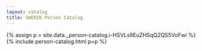 ```yaml
---
layout: catalog
title: SWERIK Person Catalog
---
```

{% assign p = site.data._person-catalog.i-HSVLs9EuZHSqQ2QS5VoFwi %}
{% include person-catalog.html p=p %}

